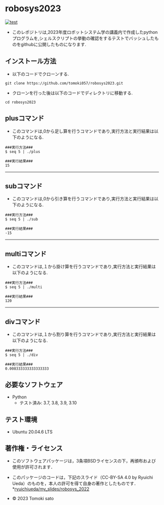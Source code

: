 # robosys2023
[![test](https://github.com/tomoki057/robosys2023/actions/workflows/test.yml/badge.svg)](https://github.com/tomoki057/robosys2023/actions/workflows/test.yml)

* このレポジトリは,2023年度ロボットシステム学の講義内で作成したpythonプログラムを,シェルスクリプトの挙動の確認をするテストでバッシュしたものをgithubに公開したものになります.

## インストール方法
* 以下のコードでクローンする.
```
git clone https://github.com/tomoki057/robosys2023.git
```
* クローンを行った後は以下のコードでディレクトリに移動する.

```
cd robosys2023
```

## plusコマンド
* このコマンドは,0から足し算を行うコマンドであり,実行方法と実行結果は以下のようになる.

```
###実行方法###
$ seq 5 | ./plus

###実行結果###
15
```
---
## subコマンド
* このコマンドは,0から引き算を行うコマンドであり,実行方法と実行結果は以下のようになる.

```
###実行方法###
$ seq 5 | ./sub

###実行結果###
-15
```
---
## multiコマンド
* このコマンドは,１から掛け算を行うコマンドであり,実行方法と実行結果は以下のようになる.

```
###実行方法###
$ seq 5 | ./multi

###実行結果###
120
```
---
## divコマンド
* このコマンドは,１から割り算を行うコマンドであり,実行方法と実行結果は以下のようになる.

```
###実行方法###
$ seq 5 | ./div

###実行結果###
0.008333333333333333
```

## 必要なソフトウェア
* Python
  * テスト済み: 3.7, 3.8, 3.9, 3.10

## テスト環境
* Ubuntu 20.04.6 LTS

## 著作権・ライセンス 
* このソフトウェアパッケージは，3条項BSDライセンスの下，再頒布および使用が許可されます．

* このパッケージのコードは，下記のスライド（CC-BY-SA 4.0 by Ryuichi Ueda）のものを，本人の許可を得て自身の著作としたものです．
    *[ryuichiueda/my_slides/robosys_2022](https://github.com/ryuichiueda/my_slides/tree/master/robosys_2022)
* © 2023 Tomoki sato
